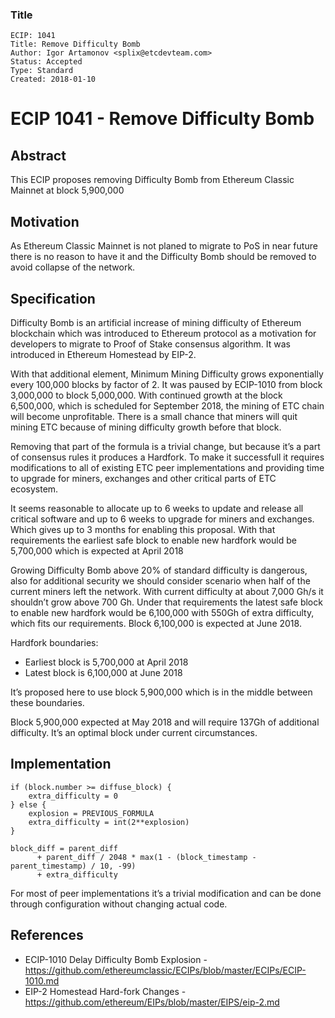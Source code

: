 ### Title

    ECIP: 1041
    Title: Remove Difficulty Bomb
    Author: Igor Artamonov <splix@etcdevteam.com>
    Status: Accepted
    Type: Standard
    Created: 2018-01-10
    
# ECIP 1041 - Remove Difficulty Bomb

## Abstract 
This ECIP proposes removing Difficulty Bomb from Ethereum Classic Mainnet at block 5,900,000

## Motivation
As Ethereum Classic Mainnet is not planed to migrate to PoS in near future there is no reason to have it and the Difficulty Bomb should be removed to avoid collapse of the network.

## Specification
Difficulty Bomb is an artificial increase of mining difficulty of Ethereum blockchain which was introduced to Ethereum protocol as a motivation for developers to migrate to Proof of Stake consensus algorithm. It was introduced in Ethereum Homestead by EIP-2.

With that additional element, Minimum Mining Difficulty grows exponentially every 100,000 blocks by factor of 2. It was paused by ECIP-1010 from block 3,000,000 to block 5,000,000. With continued growth at the block 6,500,000, which is scheduled for September 2018, the mining of ETC chain will become unprofitable. There is a small chance that miners will quit mining ETC because of mining difficulty growth before that block.
 
Removing that part of the formula is a trivial change, but because it’s a part of consensus rules it produces a Hardfork. To make it successfull it requires modifications to all of existing ETC peer implementations and providing time to upgrade for miners, exchanges and other critical parts of ETC ecosystem.

It seems reasonable to allocate up to 6 weeks to update and release all critical software and up to 6 weeks to upgrade for miners and exchanges. Which gives up to 3 months for enabling this proposal. With that requirements the earliest safe block to enable new hardfork would be 5,700,000 which is expected at April 2018

Growing Difficulty Bomb above 20% of standard difficulty is dangerous, also for additional security we should consider scenario when half of the current miners left the network. With current difficulty at about 7,000 Gh/s it shouldn’t grow above 700 Gh. Under that requirements the latest safe block to enable new hardfork would be 6,100,000 with 550Gh of extra difficulty, which fits our requirements. Block 6,100,000 is expected at June 2018.

Hardfork boundaries:

 - Earliest block is 5,700,000 at April 2018
 - Latest block is 6,100,000 at June 2018

It’s proposed here to use block 5,900,000 which is in the middle between these boundaries.

Block 5,900,000 expected at May 2018 and will require 137Gh of additional difficulty. It’s an optimal block under current circumstances.

## Implementation

```
if (block.number >= diffuse_block) {
    extra_difficulty = 0
} else {
    explosion = PREVIOUS_FORMULA
    extra_difficulty = int(2**explosion) 
}

block_diff = parent_diff 
      + parent_diff / 2048 * max(1 - (block_timestamp - parent_timestamp) / 10, -99) 
      + extra_difficulty
```

For most of peer implementations it’s a trivial modification and can be done through configuration without changing actual code.

## References
- ECIP-1010 Delay Difficulty Bomb Explosion - https://github.com/ethereumclassic/ECIPs/blob/master/ECIPs/ECIP-1010.md
- EIP-2 Homestead Hard-fork Changes - https://github.com/ethereum/EIPs/blob/master/EIPS/eip-2.md